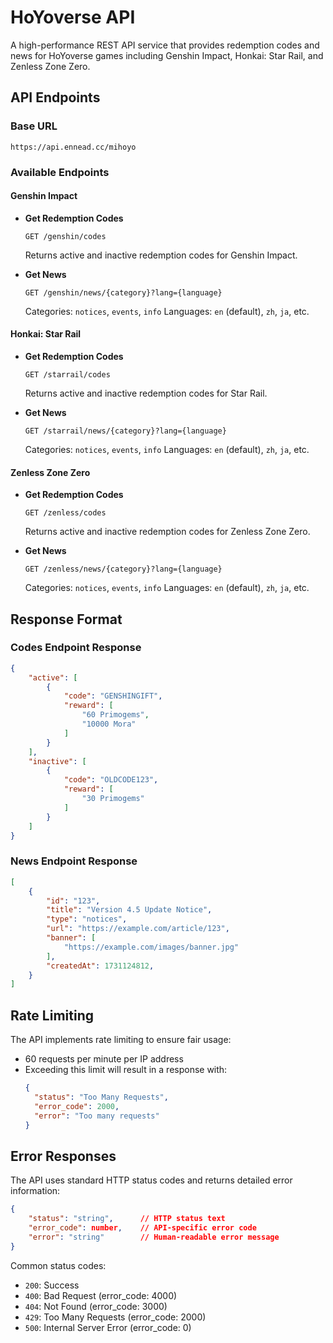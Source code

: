 # HoYoverse API

A high-performance REST API service that provides redemption codes and news for HoYoverse games including Genshin Impact, Honkai: Star Rail, and Zenless Zone Zero.

## API Endpoints

### Base URL
```
https://api.ennead.cc/mihoyo
```

### Available Endpoints

#### Genshin Impact
- **Get Redemption Codes**
  ```
  GET /genshin/codes
  ```
  Returns active and inactive redemption codes for Genshin Impact.

- **Get News**
  ```
  GET /genshin/news/{category}?lang={language}
  ```
  Categories: `notices`, `events`, `info`
  Languages: `en` (default), `zh`, `ja`, etc.

#### Honkai: Star Rail
- **Get Redemption Codes**
  ```
  GET /starrail/codes
  ```
  Returns active and inactive redemption codes for Star Rail.

- **Get News**
  ```
  GET /starrail/news/{category}?lang={language}
  ```
  Categories: `notices`, `events`, `info`
  Languages: `en` (default), `zh`, `ja`, etc.

#### Zenless Zone Zero
- **Get Redemption Codes**
  ```
  GET /zenless/codes
  ```
  Returns active and inactive redemption codes for Zenless Zone Zero.

- **Get News**
  ```
  GET /zenless/news/{category}?lang={language}
  ```
  Categories: `notices`, `events`, `info`
  Languages: `en` (default), `zh`, `ja`, etc.

## Response Format

### Codes Endpoint Response

```json
{
    "active": [
        {
            "code": "GENSHINGIFT",
            "reward": [
                "60 Primogems",
                "10000 Mora"
            ]
        }
    ],
    "inactive": [
        {
            "code": "OLDCODE123",
            "reward": [
                "30 Primogems"
            ]
        }
    ]
}
```

### News Endpoint Response

```json
[
    {
        "id": "123",
        "title": "Version 4.5 Update Notice",
        "type": "notices",
        "url": "https://example.com/article/123",
        "banner": [
            "https://example.com/images/banner.jpg"
        ],
        "createdAt": 1731124812,
    }
]
```

## Rate Limiting

The API implements rate limiting to ensure fair usage:
- 60 requests per minute per IP address
- Exceeding this limit will result in a response with:
  ```json
  {
    "status": "Too Many Requests",
    "error_code": 2000,
    "error": "Too many requests"
  }
  ```

## Error Responses

The API uses standard HTTP status codes and returns detailed error information:

```json
{
    "status": "string",      // HTTP status text
    "error_code": number,    // API-specific error code
    "error": "string"        // Human-readable error message
}
```

Common status codes:
- `200`: Success
- `400`: Bad Request (error_code: 4000)
- `404`: Not Found (error_code: 3000)
- `429`: Too Many Requests (error_code: 2000)
- `500`: Internal Server Error (error_code: 0)
